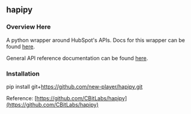 ## hapipy

### Overview Here

A python wrapper around HubSpot's APIs. Docs for this wrapper can be found [here](https://github.com/HubSpot/hapipy/wiki/hapipy-documentation).

General API reference documentation can be found [here](https://docs.hubapi.com).

### Installation
pip install git+https://github.com/new-player/hapipy.git


Reference:
[https://github.com/CBitLabs/hapipy](https://github.com/CBitLabs/hapipy)
